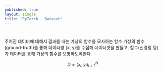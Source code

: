 ```yaml
---
published: true
layout: single
title: "PyTorch - Dataset"
---
```


#
주어진 데이터에 대해서 결과를 내는 가상의 함수를 모사하는 함수
가상의 함수(ground-truth)를 통해 데이터쌍 (x, y)를 수집해 데이터셋을 만들고, 함수(신경망 등)가 데이터를 통해 가상의 함수를 모방하도록한다. 

$$D={(x_i, y_i)}_{i=1}^N$$
